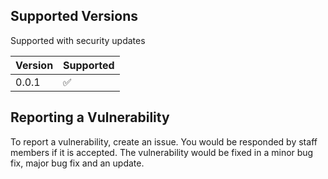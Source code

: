 ## Supported Versions

Supported with security updates

| Version | Supported          |
| ------- | ------------------ |
| 0.0.1   | :white_check_mark: |

## Reporting a Vulnerability

To report a vulnerability, create an issue. You would be responded by staff members if it is accepted.
The vulnerability would be fixed in a minor bug fix, major bug fix and an update.

